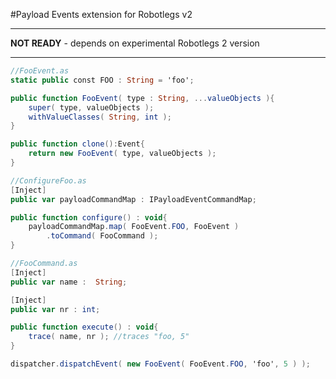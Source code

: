 #Payload Events extension for Robotlegs v2

***
__NOT READY__ - depends on experimental Robotlegs 2 version
***

```ActionScript
//FooEvent.as
static public const FOO : String = 'foo';

public function FooEvent( type : String, ...valueObjects ){
	super( type, valueObjects );
	withValueClasses( String, int );
}

public function clone():Event{
	return new FooEvent( type, valueObjects );
}
```

```ActionScript
//ConfigureFoo.as
[Inject]
public var payloadCommandMap : IPayloadEventCommandMap;

public function configure() : void{
	payloadCommandMap.map( FooEvent.FOO, FooEvent )
		.toCommand( FooCommand );
}
```

```ActionScript
//FooCommand.as
[Inject]
public var name :  String;

[Inject]
public var nr : int;

public function execute() : void{
	trace( name, nr ); //traces "foo, 5"
}
```

```ActionScript
dispatcher.dispatchEvent( new FooEvent( FooEvent.FOO, 'foo', 5 ) );
```
